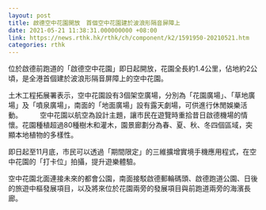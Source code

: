```yaml
---
layout: post
title: 啟德空中花園開放　首個空中花園建於波浪形隔音屏障上
date: 2021-05-21 11:38:31.000000000 +08:00
link: https://news.rthk.hk/rthk/ch/component/k2/1591950-20210521.htm
categories: rthk
---
```


位於啟德前跑道的「啟德空中花園」即日起開放，花園全長約1.4公里，佔地約2公頃，是全港首個建於波浪形隔音屏障上的空中花園。

土木工程拓展署表示，空中花園設有3個架空廣場，分別為「花園廣場」、「草地廣場」及「噴泉廣場」，南面的「地面廣場」設有露天劇場，可供進行休閒娛樂活動。
　　 
空中花園以航空為設計主題，讓市民在遊覽時重拾昔日啟德機場的情懷。花園種植超過80種樹木和灌木，園景廊劃分為春、夏、秋、冬四個區域，突顯本地植物的多樣性。

即日起至11月底，市民可以透過「期間限定」的三維擴增實境手機應用程式，在空中花園的「打卡位」拍攝，提升遊樂體驗。

空中花園北面連接未來的都會公園，南面接駁啟德郵輪碼頭、啟德跑道公園、日後的旅遊中樞發展項目，以及將來位於花園兩旁的發展項目與前跑道兩旁的海濱長廊。
